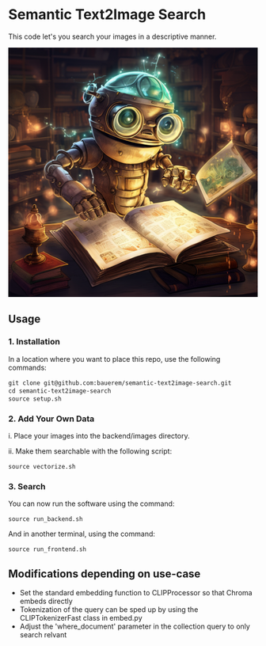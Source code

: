 # Semantic Text2Image Search
This code let's you search your images in a descriptive manner.

![Researcher](frontend/public/researcher.png)

## Usage
### 1. Installation
In a location where you want to place this repo, use the following commands:

    git clone git@github.com:bauerem/semantic-text2image-search.git
    cd semantic-text2image-search
    source setup.sh


### 2. Add Your Own Data

i. Place your images into the backend/images directory.

ii. Make them searchable with the following script:

    source vectorize.sh

### 3. Search
You can now run the software using the command:

    source run_backend.sh

And in another terminal, using the command:

    source run_frontend.sh

## Modifications depending on use-case
- Set the standard embedding function to CLIPProcessor so that Chroma embeds directly
- Tokenization of the query can be sped up by using the CLIPTokenizerFast class in embed.py
- Adjust the 'where_document' parameter in the collection query to only search relvant